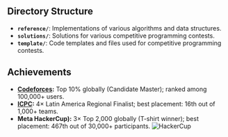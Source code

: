 ## Directory Structure

- **`reference/`**: Implementations of various algorithms and data structures.
- **`solutions/`**: Solutions for various competitive programming contests.
- **`template/`**: Code templates and files used for competitive programming contests.

## Achievements
- **[Codeforces](https://codeforces.com/profile/gardusig):** Top 10\% globally (Candidate Master); ranked among 100,000+ users.
- **[ICPC](https://icpc.global/ICPCID/SP7WIXMME8B8):** 4× Latin America Regional Finalist; best placement: 16th out of 1,000+ teams.
- **Meta HackerCup):** 3× Top 2,000 globally (T-shirt winner); best placement: 467th out of 30,000+ participants.
    ![HackerCup](./hacker-cup.jpg)
